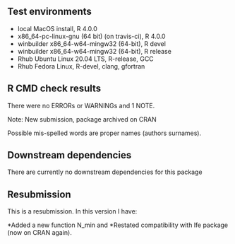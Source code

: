 ## Test environments
* local MacOS install, R 4.0.0
* x86_64-pc-linux-gnu (64 bit) (on travis-ci), R 4.0.0
* winbuilder x86_64-w64-mingw32 (64-bit), R devel
* winbuilder x86_64-w64-mingw32 (64-bit), R release
* Rhub Ubuntu Linux 20.04 LTS, R-release, GCC
* Rhub Fedora Linux, R-devel, clang, gfortran



## R CMD check results
There were no ERRORs or WARNINGs and 1 NOTE.

Note: New submission, package archived on CRAN

Possible mis-spelled words are proper names (authors surnames).

## Downstream dependencies
There are currently no downstream dependencies for this package

## Resubmission
This is a resubmission. In this version I have:

*Added a new function N_min and 
*Restated compatibility with lfe package (now on CRAN again).